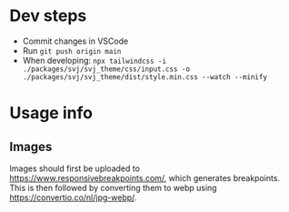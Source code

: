 # Dev steps

* Commit changes in VSCode
* Run ```git push origin main```
* When developing: ```npx tailwindcss -i ./packages/svj/svj_theme/css/input.css -o ./packages/svj/svj_theme/dist/style.min.css --watch --minify```

# Usage info

## Images
Images should first be uploaded to https://www.responsivebreakpoints.com/, which generates breakpoints. This is then followed by converting them to webp using https://convertio.co/nl/jpg-webp/. 
